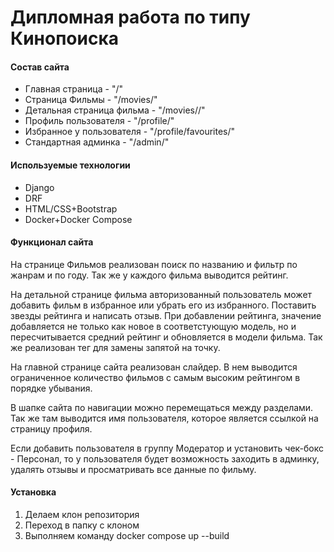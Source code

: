 # Дипломная работа по типу Кинопоиска


#### Состав сайта

* Главная страница - "/"
* Страница Фильмы  - "/movies/"
* Детальная страница фильма  - "/movies/<slug>/"
* Профиль пользователя -  "/profile/"
* Избранное у пользователя - "/profile/favourites/"
* Стандартная админка - "/admin/"



#### Используемые технологии

* Django
* DRF
* HTML/CSS+Bootstrap
* Docker+Docker Compose



#### Функционал сайта

На странице Фильмов реализован поиск по названию и фильтр по жанрам и по году. Так же у каждого фильма выводится рейтинг.

На детальной странице фильма авторизованный пользователь может добавить фильм в избранное или убрать его из избранного. Поставить звезды рейтинга и написать отзыв.
При добавлении рейтинга, значение добавляется не только как новое в соответстующую модель, но и пересчитывается средний рейтинг и обновляется в модели фильма.
Так же реализован тег для замены запятой на точку.

На главной странице сайта реализован слайдер. В нем выводится ограниченное количество фильмов с самым высоким рейтингом в порядке убывания.

В шапке сайта по навигации можно перемещаться между разделами. Так же там выводится имя пользователя, которое является ссылкой на страницу профиля.

Если добавить пользователя в группу Модератор и установить чек-бокс - Персонал, то у пользователя будет возможность заходить в админку, удалять отзывы и просматривать все данные по фильму.



#### Установка

1. Делаем клон репозитория
2. Переход в папку с клоном
3. Выполняем команду docker compose up --build




